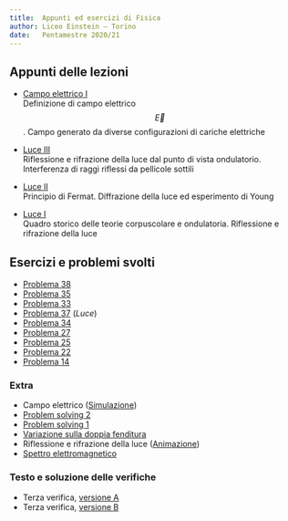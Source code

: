 ```yaml
---
title:  Appunti ed esercizi di Fisica 
author: Liceo Einstein – Torino
date:   Pentamestre 2020/21
---
```


## Appunti delle lezioni

* [Campo elettrico I](cap13-lec1.pdf)  
  Definizione di campo elettrico $$\vec{E}$$. Campo generato da diverse configurazioni di cariche elettriche

* [Luce III](cap12-lec3.pdf)  
  Riflessione e rifrazione della luce dal punto di vista ondulatorio. Interferenza di raggi riflessi da pellicole sottili
  
* [Luce II](cap12-lec2.pdf)  
  Principio di Fermat. Diffrazione della luce ed esperimento di Young
  
* [Luce I](cap12-lec1.pdf)  
  Quadro storico delle teorie corpuscolare e ondulatoria. Riflessione e rifrazione della luce

## Esercizi e problemi svolti

* [Problema 38](ex/cap13-38.html)
* [Problema 35](ex/cap13-35.html)
* [Problema 33](ex/cap13-33.html)
* [Problema 37](ex/cap12-37.html) (*Luce*)
* [Problema 34](ex/cap12-34.html)
* [Problema 27](ex/cap12-27.html)
* [Problema 25](ex/cap12-25.html)
* [Problema 22](ex/cap12-22.html)
* [Problema 14](ex/cap12-14.html)

### Extra

* Campo elettrico ([Simulazione](https://phet.colorado.edu/sims/html/charges-and-fields/latest/charges-and-fields_en.html))
* [Problem solving 2](ex/cap12-e3.html)
* [Problem solving 1](ex/cap12-e2.html)
* [Variazione sulla doppia fenditura](ex/cap12-e1.html)
* Riflessione e rifrazione della luce ([Animazione](https://www.geogebra.org/m/dgxtrr3a))
* [Spettro elettromagnetico](https://upload.wikimedia.org/wikipedia/commons/2/25/Electromagnetic-Spectrum.svg)

### Testo e soluzione delle verifiche

* Terza verifica, [versione A](test1a.pdf)
* Terza verifica, [versione B](test1b.pdf)
